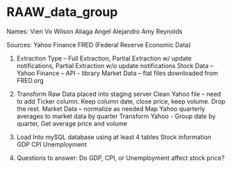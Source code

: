 # RAAW_data_group
Names: 
Vien Vo
Wilson Aliaga
Angel Alejandro
Amy Reynolds

Sources:
Yahoo Finance
FRED (Federal Reserve Economic Data)
 
1. Extraction
Type – Full Extraction, Partial Extraction w/ update notifications, Partial Extraction w/o update notifications
Stock Data – Yahoo Finance – API - library
Market Data – flat files downloaded from FRED.org

2. Transform
Raw Data placed into staging server
Clean
Yahoo file – need to add Ticker column. Keep column date, close price, keep volume. Drop the rest.
Market Data – normalize as needed
Map
Yahoo quarterly averages to market data by quarter
Transform
Yahoo - Group date by quarter, Get average price and volume

3. Load
Into mySQL database using at least 4 tables
Stock information
GDP
CPI
Unemployment

4. Questions to answer:
Do GDP, CPI, or Unemployment affect stock price?

